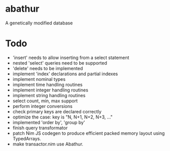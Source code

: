 # abathur
A genetically modified database

# Todo
- 'insert' needs to allow inserting from a select statement
- nested 'select' queries need to be supported
- 'delete' needs to be implemented
- implement 'index' declarations and partial indexes
- implement nominal types
- implement time handling routines
- implement integer handling routines
- implement string handling routines
- select count, min, max support
- perform integer conversions
- check primary keys are declared correctly
- optimize the case: key is "N, N+1, N+2, N+3, ..."
- implemented 'order by', 'group by'
- finish query transformator
- patch Nim JS codegen to produce efficient packed
  memory layout using TypedArrays.
- make transactor.nim use Abathur.
